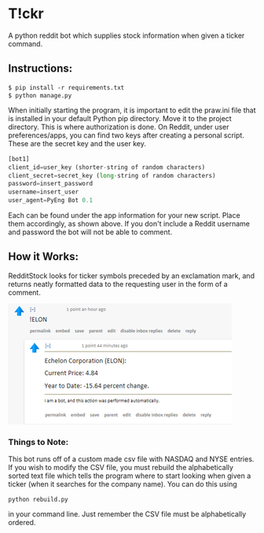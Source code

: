 # T!ckr
A python reddit bot which supplies stock information when given a ticker command.

## Instructions:
```shell
$ pip install -r requirements.txt
$ python manage.py
```
When initially starting the program, it is important to edit the praw.ini file that is installed in your default Python pip directory.
Move it to the project directory. This is where authorization is done. On Reddit, under user preferences/apps, you can find two keys 
after creating a personal script. These are the secret key and the user key.
```python
[bot1]
client_id=user_key (shorter-string of random characters)
client_secret=secret_key (long-string of random characters)
password=insert_password
username=insert_user
user_agent=PyEng Bot 0.1
```
Each can be found under the app information for your new script. Place them accordingly, as shown above. 
If you don't include a Reddit username and password the bot will not be able to comment.
## How it Works:
RedditStock looks for ticker symbols preceded by an exclamation mark, and returns neatly formatted data to the requesting user 
in the form of a comment.

![alt text](screenshots/Bot.png "Image from Reddit")

### Things to Note:
This bot runs off of a custom made csv file with NASDAQ and NYSE entries. If you wish to modify the CSV file, you must rebuild the
alphabetically sorted text file which tells the program where to start looking when given a ticker (when it searches for the company 
name). You can do this using
```shell
python rebuild.py
```
in your command line. Just remember the CSV file must be alphabetically ordered.


